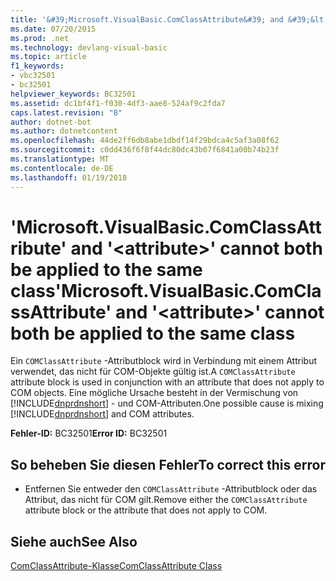```yaml
---
title: '&#39;Microsoft.VisualBasic.ComClassAttribute&#39; and &#39;&lt;attribute&gt;&#39; cannot both be applied to the same class'
ms.date: 07/20/2015
ms.prod: .net
ms.technology: devlang-visual-basic
ms.topic: article
f1_keywords:
- vbc32501
- bc32501
helpviewer_keywords: BC32501
ms.assetid: dc1bf4f1-f030-4df3-aae8-524af9c2fda7
caps.latest.revision: "8"
author: dotnet-bot
ms.author: dotnetcontent
ms.openlocfilehash: 44de2ff6db8abe1dbdf14f29bdca4c5af3a08f62
ms.sourcegitcommit: c0dd436f6f8f44dc80dc43b07f6841a00b74b23f
ms.translationtype: MT
ms.contentlocale: de-DE
ms.lasthandoff: 01/19/2018
---
```

# <a name="39microsoftvisualbasiccomclassattribute39-and-39ltattributegt39-cannot-both-be-applied-to-the-same-class"></a><span data-ttu-id="03ed9-102">&#39;Microsoft.VisualBasic.ComClassAttribute&#39; and &#39;&lt;attribute&gt;&#39; cannot both be applied to the same class</span><span class="sxs-lookup"><span data-stu-id="03ed9-102">&#39;Microsoft.VisualBasic.ComClassAttribute&#39; and &#39;&lt;attribute&gt;&#39; cannot both be applied to the same class</span></span>
<span data-ttu-id="03ed9-103">Ein `COMClassAttribute` -Attributblock wird in Verbindung mit einem Attribut verwendet, das nicht für COM-Objekte gültig ist.</span><span class="sxs-lookup"><span data-stu-id="03ed9-103">A `COMClassAttribute` attribute block is used in conjunction with an attribute that does not apply to COM objects.</span></span> <span data-ttu-id="03ed9-104">Eine mögliche Ursache besteht in der Vermischung von [!INCLUDE[dnprdnshort](~/includes/dnprdnshort-md.md)] - und COM-Attributen.</span><span class="sxs-lookup"><span data-stu-id="03ed9-104">One possible cause is mixing [!INCLUDE[dnprdnshort](~/includes/dnprdnshort-md.md)] and COM attributes.</span></span>  
  
 <span data-ttu-id="03ed9-105">**Fehler-ID:** BC32501</span><span class="sxs-lookup"><span data-stu-id="03ed9-105">**Error ID:** BC32501</span></span>  
  
## <a name="to-correct-this-error"></a><span data-ttu-id="03ed9-106">So beheben Sie diesen Fehler</span><span class="sxs-lookup"><span data-stu-id="03ed9-106">To correct this error</span></span>  
  
-   <span data-ttu-id="03ed9-107">Entfernen Sie entweder den `COMClassAttribute` -Attributblock oder das Attribut, das nicht für COM gilt.</span><span class="sxs-lookup"><span data-stu-id="03ed9-107">Remove either the `COMClassAttribute` attribute block or the attribute that does not apply to COM.</span></span>  
  
## <a name="see-also"></a><span data-ttu-id="03ed9-108">Siehe auch</span><span class="sxs-lookup"><span data-stu-id="03ed9-108">See Also</span></span>  
   
   
 [<span data-ttu-id="03ed9-109">ComClassAttribute-Klasse</span><span class="sxs-lookup"><span data-stu-id="03ed9-109">ComClassAttribute Class</span></span>](http://msdn.microsoft.com/library/5c2f0835-9210-47dc-bc59-5c1769953574)

